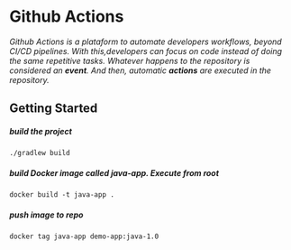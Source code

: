 
# Github Actions

<em>Github Actions is a plataform to automate developers workflows, beyond CI/CD pipelines. With this,developers can focus on code instead of doing the same repetitive tasks. Whatever happens to the repository is considered an <b>event</b>. And then, automatic <b>actions</b> are executed in the repository.</em>

## Getting Started
##### build the project

    ./gradlew build

##### build Docker image called java-app. Execute from root

    docker build -t java-app .
    
##### push image to repo 

    docker tag java-app demo-app:java-1.0
    